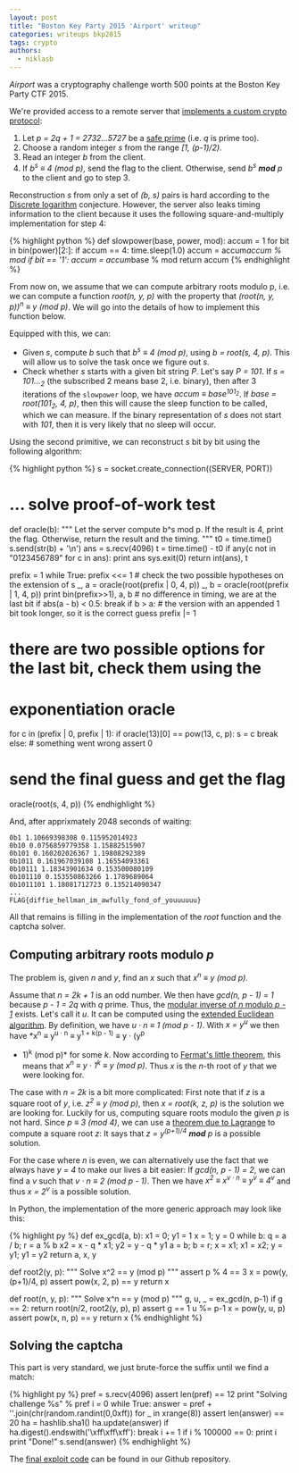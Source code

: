 ```yaml
---
layout: post
title: "Boston Key Party 2015 'Airport' writeup"
categories: writeups bkp2015
tags: crypto
authors:
  - niklasb
---
```


*Airport* was a cryptography challenge worth 500 points at the Boston Key Party
CTF 2015.

We're provided access to a remote server that [implements a custom crypto
protocol](https://github.com/kitctf/writeups/blob/master/bkp2015/airport/airport.py.c8830782c42d5a14ac2efffa22a4eed1):

1. Let *p = 2q + 1 = 2732...5727* be a [safe prime](http://en.wikipedia.org/wiki/Safe_prime) (i.e. *q* is prime too).
2. Choose a random integer *s* from the range *[1, (p-1)/2)*.
3. Read an integer *b* from the client.
4. If *b<sup>s</sup> ≡ 4 (mod p)*, send the flag to the client. Otherwise,
   send *b<sup>s</sup> <b>mod</b> p* to the client and go to step 3.

Reconstruction *s* from only a set of *(b, s)* pairs is hard according to the
[Discrete logarithm](http://en.wikipedia.org/wiki/Discrete_logarithm)
conjecture. However, the server also leaks timing information to the client
because it uses the following square-and-multiply implementation for step 4:

{% highlight python %}
def slowpower(base, power, mod):
    accum = 1
    for bit in bin(power)[2:]:
        if accum == 4:
            time.sleep(1.0)
        accum = accum*accum % mod
        if bit == '1':
            accum = accum*base % mod
    return accum
{% endhighlight %}

From now on, we assume that we can compute arbitrary roots modulo p, i.e.
we can compute a function *root(n, y, p)* with the property that
*(root(n, y, p))<sup>n</sup> ≡ y (mod p)*. We will go into the details of how
to implement this function below.

Equipped with this, we can:

* Given *s*, compute *b* such that *b<sup>s</sup> ≡ 4 (mod p)*, using *b
  = root(s, 4, p)*. This will allow us to solve the task once we figure out
  *s*.
* Check whether *s* starts with a given bit string *P*. Let's say *P = 101*.
If *s = 101...<sub>2</sub>* (the subscribed 2 means base 2, i.e. binary), then
after 3 iterations of the `slowpower` loop, we have *accum ≡ base<sup>101<sub>2</sub></sup>*.
If *base = root(101<sub>2</sub>, 4, p)*, then this will cause the sleep function to be
called, which we can measure. If the binary representation of *s* does not
start with *101*, then it is very likely that no sleep will occur.

Using the second primitive, we can reconstruct *s* bit by bit using the
following algorithm:

{% highlight python %}
s = socket.create_connection((SERVER, PORT))

# ... solve proof-of-work test

def oracle(b):
    """ Let the server compute b^s mod p. If the result is 4, print
    the flag. Otherwise, return the result and the timing. """
    t0 = time.time()
    s.send(str(b) + '\n')
    ans = s.recv(4096)
    t = time.time() - t0
    if any(c not in "0123456789" for c in ans):
        print ans
        sys.exit(0)
    return int(ans), t

prefix = 1
while True:
    prefix <<= 1
    # check the two possible hypotheses on the extension of s
    _, a = oracle(root(prefix | 0, 4, p))
    _, b = oracle(root(prefix | 1, 4, p))
    print bin(prefix>>1), a, b
    # no difference in timing, we are at the last bit
    if abs(a - b) < 0.5:
        break
    if b > a:
        # the version with an appended 1 bit took longer, so it is the correct guess
        prefix |= 1

# there are two possible options for the last bit, check them using the
# exponentiation oracle
for c in (prefix | 0, prefix | 1):
    if oracle(13)[0] == pow(13, c, p):
        s = c
        break
else:
    # something went wrong
    assert 0

# send the final guess and get the flag
oracle(root(s, 4, p))
{% endhighlight %}

And, after apprixmately 2048 seconds of waiting:

    0b1 1.10669398308 0.115952014923
    0b10 0.0756859779358 1.15882515907
    0b101 0.160202026367 1.19808292389
    0b1011 0.161967039108 1.16554093361
    0b10111 1.18343901634 0.153500080109
    0b101110 0.153550863266 1.1789689064
    0b1011101 1.18081712723 0.135214090347
    ...
    FLAG{diffie_hellman_im_awfully_fond_of_youuuuuu}

All that remains is filling in the implementation of the *root* function and
the captcha solver.

## Computing arbitrary roots modulo *p*

The problem is, given *n* and *y*, find an *x* such that *x<sup>n</sup>
≡ y (mod p)*.

Assume that *n = 2k + 1* is an odd number. We then have *gcd(n, p - 1) = 1*
because *p - 1 = 2q* with *q* prime. Thus, the
[modular inverse of *n* modulo *p - 1*](http://en.wikipedia.org/wiki/Modular_multiplicative_inverse)
exists. Let's call it *u*. It can be computed using the [extended Euclidean
algorithm](http://en.wikipedia.org/wiki/Extended_Euclidean_algorithm). By definition,
we have *u · n ≡ 1 (mod p - 1)*. With *x = y<sup>u</sup>* we then have
*x<sup>n</sup> ≡ y<sup>u · n</sup> ≡ y<sup>1 + k(p - 1)</sup> ≡ y · (y<sup>p
- 1</sup>)<sup>k</sup> (mod p)* for some *k*. Now according to [Fermat's little
  theorem](http://en.wikipedia.org/wiki/Fermat%27s_little_theorem), this means
  that *x<sup>n</sup> ≡ y · 1<sup>k</sup> ≡ y (mod p)*. Thus *x* is the *n*-th
  root of *y* that we were looking for.

The case with *n = 2k* is a bit more complicated: First note that if *z* is
a square root of *y*, i.e. *z<sup>2</sup> ≡ y (mod p)*, then *x = root(k, z,
p)* is the solution we are looking for. Luckily for us, computing square roots
modulo the given *p* is not hard. Since *p ≡ 3 (mod 4)*, we can use a [theorem due to
Lagrange](http://en.wikipedia.org/wiki/Quadratic_residue#Prime_or_prime_power_modulus)
to compute a square root *z*: It says that *z = y<sup>(p+1)/4</sup> <b>mod</b> p* is
a possible solution.

For the case where *n* is even, we can alternatively use the fact that we
always have *y = 4* to make our lives a bit easier: If *gcd(n, p - 1) = 2*, we
can find a *v* such that *v · n ≡ 2 (mod p - 1)*. Then we have *x<sup>2</sup> ≡ x<sup>v · n</sup> ≡ y<sup>v</sup> ≡ 4<sup>v</sup>*
and thus *x = 2<sup>v</sup>* is a possible solution.

In Python, the implementation of the more generic approach may look like this:

{% highlight py %}
def ex_gcd(a, b):
    x1 = 0; y1 = 1
    x = 1; y = 0
    while b:
        q = a / b; r = a % b
        x2 = x - q * x1; y2 = y - q * y1
        a = b; b = r; x = x1; x1 = x2; y = y1; y1 = y2
    return a, x, y

def root2(y, p):
    """ Solve x^2 == y (mod p) """
    assert p % 4 == 3
    x = pow(y, (p+1)/4, p)
    assert pow(x, 2, p) == y
    return x

def root(n, y, p):
    """ Solve x^n == y (mod p) """
    g, u, _ = ex_gcd(n, p-1)
    if g == 2:
        return root(n/2, root2(y, p), p)
    assert g == 1
    u %= p-1
    x = pow(y, u, p)
    assert pow(x, n, p) == y
    return x
{% endhighlight %}

## Solving the captcha

This part is very standard, we just brute-force the suffix until we find
a match:

{% highlight py %}
pref = s.recv(4096)
assert len(pref) == 12
print "Solving challenge %s" % pref
i = 0
while True:
    answer = pref + ''.join(chr(random.randint(0,0xff)) for _ in xrange(8))
    assert len(answer) == 20
    ha = hashlib.sha1()
    ha.update(answer)
    if ha.digest().endswith('\xff\xff\xff'):
        break
    i += 1
    if i % 100000 == 0:
        print i
print "Done!"
s.send(answer)
{% endhighlight %}

The [final exploit code](https://github.com/kitctf/writeups/blob/master/bkp2015/airport/airport.py.c8830782c42d5a14ac2efffa22a4eed1)
can be found in our Github repository.
